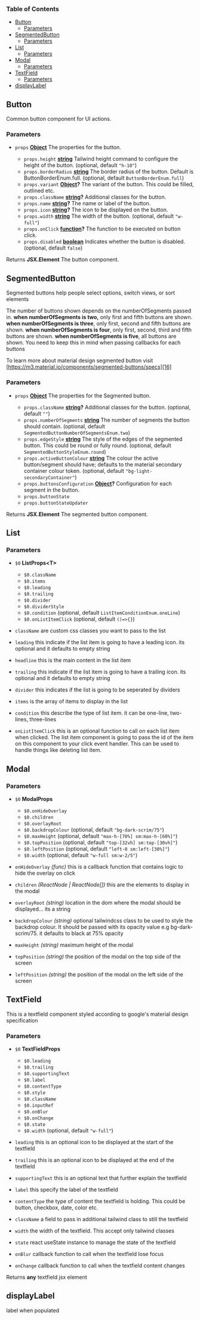 <!-- Generated by documentation.js. Update this documentation by updating the source code. -->

### Table of Contents

*   [Button][1]
    *   [Parameters][2]
*   [SegmentedButton][3]
    *   [Parameters][4]
*   [List][5]
    *   [Parameters][6]
*   [Modal][7]
    *   [Parameters][8]
*   [TextField][9]
    *   [Parameters][10]
*   [displayLabel][11]

## Button

Common button component for UI actions.

### Parameters

*   `props` **[Object][12]** The properties for the button.

    *   `props.height` **[string][13]** Tailwind height command to configure the height of the button. (optional, default `"h-10"`)
    *   `props.borderRadius` **[string][13]** The border radius of the button. Default is ButtonBorderEnum.full. (optional, default `ButtonBorderEnum.full`)
    *   `props.variant` **[Object][12]?** The variant of the button. This could be filled, outlined etc.
    *   `props.className` **[string][13]?** Additional classes for the button.
    *   `props.name` **[string][13]?** The name or label of the button.
    *   `props.icon` **[string][13]?** The icon to be displayed on the button.
    *   `props.width` **[string][13]** The width of the button. (optional, default `"w-full"`)
    *   `props.onClick` **[function][14]?** The function to be executed on button click.
    *   `props.disabled` **[boolean][15]** Indicates whether the button is disabled. (optional, default `false`)

Returns **JSX.Element** The button component.

## SegmentedButton

Segmented buttons help people select options, switch views, or sort elements

The number of buttons shown depends on the numberOfSegments passed in.
**when numberOfSegments is two,** only first and fifth buttons are shown. **when numberOfSegments is three**, only first, second and fifth buttons are shown. **when numberOfSegments is four**, only first, second, third and fifth buttons are shown. **when numberOfSegments is five**, all buttons are shown.
You need to keep this in mind when passing callbacks for each buttons

To learn more about material design segmented button visit [https://m3.material.io/components/segmented-buttons/specs][16]

### Parameters

*   `props` **[Object][12]** The properties for the Segmented button.

    *   `props.className` **[string][13]?** Additional classes for the button. (optional, default `""`)
    *   `props.numberOfSegments` **[string][13]** The number of segments the button should contain. (optional, default `SegmentedButtonNumberOfSegmentsEnum.two`)
    *   `props.edgeStyle` **[string][13]** The style of the edges of the segmented button. This could be round or fully round. (optional, default `SegmentedButtonStyleEnum.round`)
    *   `props.activeButtonColour` **[string][13]** The colour the active button/segment should have; defaults to the material secondary container colour token. (optional, default `"bg-light-secondaryContainer"`)
    *   `props.buttonsConfiguration` **[Object][12]?** Configuration for each segment in the button.
    *   `props.buttonState` &#x20;
    *   `props.buttonStateUpdater` &#x20;

Returns **JSX.Element** The segmented button component.

## List

### Parameters

*   `$0` **ListProps\<T>**&#x20;

    *   `$0.className` &#x20;
    *   `$0.items` &#x20;
    *   `$0.leading` &#x20;
    *   `$0.trailing` &#x20;
    *   `$0.divider` &#x20;
    *   `$0.dividerStyle` &#x20;
    *   `$0.condition`   (optional, default `ListItemConditionEnum.oneLine`)
    *   `$0.onListItemClick`   (optional, default `()=>{}`)
*   `className`  are custom css classes you want to pass to the list
*   `leading`  this indicate if the list item is going to have a leading icon. its optional and it defaults to empty string
*   `headline`  this is the main content in the list item
*   `trailing`  this indicate if the list item is going to have a trailing icon. its optional and it defaults to empty string
*   `divider`  this indicates if the list is going to be seperated by dividers
*   `items`  is the array of items to display in the list
*   `condition`  this describe the type of list item. it can be one-line, two-lines, three-lines
*   `onListItemClick`  this is an optional function to call on each list item when clicked. The list item component is going to pass the id of the item on this component to your click event handler. This can be used to handle things like deleting list item.

## Modal

### Parameters

*   `$0` **ModalProps**&#x20;

    *   `$0.onHideOverlay` &#x20;
    *   `$0.children` &#x20;
    *   `$0.overlayRoot` &#x20;
    *   `$0.backdropColour`   (optional, default `"bg-dark-scrim/75"`)
    *   `$0.maxHeight`   (optional, default `"max-h-[70%] sm:max-h-[60%]"`)
    *   `$0.topPosition`   (optional, default `"top-[32vh] sm:top-[30vh]"`)
    *   `$0.leftPosition`   (optional, default `"left-0 sm:left-[30%]"`)
    *   `$0.width`   (optional, default `"w-full sm:w-2/5"`)
*   `onHideOverlay`  *(func)* this is a callback function that contains logic to hide the overlay on click
*   `children`  *(ReactNode | ReactNode\[])* this are the elements to display in the modal
*   `overlayRoot`  *(string)* location in the dom where the modal should be displayed... its a string
*   `backdropColour`  *(string)* optional tailwindcss class to be used to style the backdrop colour. It should be passed with its opacity value e.g bg-dark-scrim/75. it defaults to black at 75% opacity
*   `maxHeight`  *(string)* maximum height of the modal
*   `topPosition`  *(string)* the position of the modal on the top side of the screen
*   `leftPosition`  *(string)* the position of the modal on the left side of the screen

## TextField

This is a textfield component styled according to google's material design specification

### Parameters

*   `$0` **TextFieldProps**&#x20;

    *   `$0.leading` &#x20;
    *   `$0.trailing` &#x20;
    *   `$0.supportingText` &#x20;
    *   `$0.label` &#x20;
    *   `$0.contentType` &#x20;
    *   `$0.style` &#x20;
    *   `$0.className` &#x20;
    *   `$0.inputRef` &#x20;
    *   `$0.onBlur` &#x20;
    *   `$0.onChange` &#x20;
    *   `$0.state` &#x20;
    *   `$0.width`   (optional, default `"w-full"`)
*   `leading`  this is an optional icon to be displayed at the start of the textfield
*   `trailing`  this is an optional icon to be displayed at the end of the textfield
*   `supportingText`  this is an optional text that further explain the textfield
*   `label`  this specify the label of the textfield
*   `contentType`  the type of content the textfield is holding. This could be button, checkbox, date, color etc.
*   `className`  a field to pass in additional tailwind class to still the textfield
*   `width`  the width of the textfield. This accept only tailwind classes
*   `state`  react useState instance to manage the state of the textfield
*   `onBlur`  callback function to call when the textfield lose focus
*   `onChange`  callback function to call when the textfield content changes

Returns **any** textfield jsx element

## displayLabel

label when populated

[1]: #button

[2]: #parameters

[3]: #segmentedbutton

[4]: #parameters-1

[5]: #list

[6]: #parameters-2

[7]: #modal

[8]: #parameters-3

[9]: #textfield

[10]: #parameters-4

[11]: #displaylabel

[12]: https://developer.mozilla.org/docs/Web/JavaScript/Reference/Global_Objects/Object

[13]: https://developer.mozilla.org/docs/Web/JavaScript/Reference/Global_Objects/String

[14]: https://developer.mozilla.org/docs/Web/JavaScript/Reference/Statements/function

[15]: https://developer.mozilla.org/docs/Web/JavaScript/Reference/Global_Objects/Boolean

[16]: https://m3.material.io/components/segmented-buttons/specs

